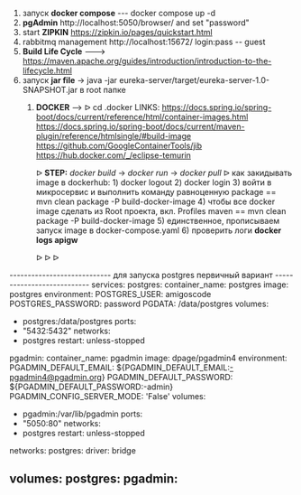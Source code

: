 1. запуск **docker compose** --- docker compose up -d
2. **pgAdmin** http://localhost:5050/browser/ and set "password"
3. start **ZIPKIN** https://zipkin.io/pages/quickstart.html
4. rabbitmq management http://localhost:15672/ login:pass -- guest
5. **Build Life Cycle** ---> https://maven.apache.org/guides/introduction/introduction-to-the-lifecycle.html
6. запуск **jar file** -> java -jar eureka-server/target/eureka-server-1.0-SNAPSHOT.jar в root папке
   1. **DOCKER** --> ᐅ cd .docker
   LINKS: https://docs.spring.io/spring-boot/docs/current/reference/html/container-images.html
          https://docs.spring.io/spring-boot/docs/current/maven-plugin/reference/htmlsingle/#build-image
          https://github.com/GoogleContainerTools/jib
          https://hub.docker.com/_/eclipse-temurin

      ᐅ **STEP:** _docker build_ -> _docker run_ -> _docker pull_
      ᐅ как закидывать image в dockerhub: 1) docker logout 
                                          2) docker login 
                                          3) войти в микросервис и выполнить команду равноценную package == mvn clean package -P build-docker-image
                                          4) чтобы все docker image сделать из Root проекта, вкл. Profiles maven == mvn clean package -P build-docker-image
                                          5) единственное, прописываем запуск image в docker-compose.yaml
                                          6) проверить логи **docker logs apigw** 

         ᐅ
         ᐅ
         ᐅ





















---------------------------- для запуска postgres первичный вариант ---------------------------
services:
postgres:
container_name: postgres
image: postgres
environment:
POSTGRES_USER: amigoscode
POSTGRES_PASSWORD: password
PGDATA: /data/postgres
volumes:
- postgres:/data/postgres
ports:
- "5432:5432"
networks:
- postgres
restart: unless-stopped

pgadmin:
container_name: pgadmin
image: dpage/pgadmin4
environment:
PGADMIN_DEFAULT_EMAIL: ${PGADMIN_DEFAULT_EMAIL:-pgadmin4@pgadmin.org}
PGADMIN_DEFAULT_PASSWORD: ${PGADMIN_DEFAULT_PASSWORD:-admin}
PGADMIN_CONFIG_SERVER_MODE: 'False'
volumes:
- pgadmin:/var/lib/pgadmin
ports:
- "5050:80"
networks:
- postgres
restart: unless-stopped

networks:
postgres:
driver: bridge

volumes:
postgres:
pgadmin:
-------------------------------------------------------------------------------------------